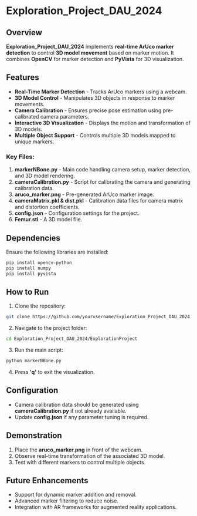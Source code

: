 # Exploration_Project_DAU_2024

## Overview
**Exploration_Project_DAU_2024** implements **real-time ArUco marker detection** to control **3D model movement** based on marker motion. It combines **OpenCV** for marker detection and **PyVista** for 3D visualization.

## Features
- **Real-Time Marker Detection** - Tracks ArUco markers using a webcam.
- **3D Model Control** - Manipulates 3D objects in response to marker movements.
- **Camera Calibration** - Ensures precise pose estimation using pre-calibrated camera parameters.
- **Interactive 3D Visualization** - Displays the motion and transformation of 3D models.
- **Multiple Object Support** - Controls multiple 3D models mapped to unique markers.

### Key Files:
1. **markerNBone.py** - Main code handling camera setup, marker detection, and 3D model rendering.
2. **cameraCalibration.py** - Script for calibrating the camera and generating calibration data.
3. **aruco_marker.png** - Pre-generated ArUco marker image.
4. **cameraMatrix.pkl & dist.pkl** - Calibration data files for camera matrix and distortion coefficients.
5. **config.json** - Configuration settings for the project.
6. **Femur.stl** - A 3D model file. 

## Dependencies
Ensure the following libraries are installed:
```bash
pip install opencv-python
pip install numpy
pip install pyvista
```

## How to Run
1. Clone the repository:
```bash
git clone https://github.com/yourusername/Exploration_Project_DAU_2024.git
```
2. Navigate to the project folder:
```bash
cd Exploration_Project_DAU_2024/ExplorationProject
```
3. Run the main script:
```bash
python markerNBone.py
```
4. Press **'q'** to exit the visualization.

## Configuration
- Camera calibration data should be generated using **cameraCalibration.py** if not already available.
- Update **config.json** if any parameter tuning is required.

## Demonstration
1. Place the **aruco_marker.png** in front of the webcam.
2. Observe real-time transformation of the associated 3D model.
3. Test with different markers to control multiple objects.

## Future Enhancements
- Support for dynamic marker addition and removal.
- Advanced marker filtering to reduce noise.
- Integration with AR frameworks for augmented reality applications.
